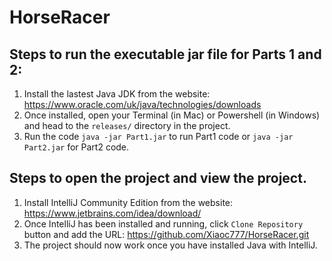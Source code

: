 # HorseRacer

## Steps to run the executable jar file for Parts 1 and 2:

1) Install the lastest Java JDK from the website: https://www.oracle.com/uk/java/technologies/downloads
2) Once installed, open your Terminal (in Mac) or Powershell (in Windows) and head to the `releases/` directory in the project.
3) Run the code `java -jar Part1.jar` to run Part1 code or `java -jar Part2.jar` for Part2 code.

## Steps to open the project and view the project.

1) Install IntelliJ Community Edition from the website: https://www.jetbrains.com/idea/download/
2) Once IntelliJ has been installed and running, click `Clone Repository` button and add the URL: https://github.com/Xiaoc777/HorseRacer.git
3) The project should now work once you have installed Java with IntelliJ.
 
